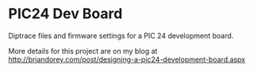 # PIC24 Dev Board

Diptrace files and firmware settings for a PIC 24 development board. 

More details for this project are on my blog at http://briandorey.com/post/designing-a-pic24-development-board.aspx